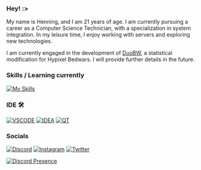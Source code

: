 ### Hey! :>
My name is Henning, and I am 21 years of age. I am currently pursuing a career as a Computer Science Technician, with a specialization in system integration. In my leisure time, I enjoy working with servers and exploring new technologies.

I am currently engaged in the development of [DuoBW](https://duobw.mutebefehl.de), a statistical modification for Hypixel Bedwars. I will provide further details in the future.

### Skills / Learning currently
[![My Skills](https://skillicons.dev/icons?i=cloudflare,workers,aws,azure,netlify,vercel,docker,java,cpp,python,html,css,php,mysql,mongodb,grafana&perline=10)](https://mutebefehl.de)

### IDE 🛠 
[![VSCODE](https://skillicons.dev/icons?i=vscode)](https://code.visualstudio.com/)
[![IDEA](https://skillicons.dev/icons?i=idea)](https://www.jetbrains.com/idea/)
[![QT](https://skillicons.dev/icons?i=qt)](https://www.qt.io/product)

### Socials
[![Discord](https://skillicons.dev/icons?i=discord)](https://discord.com/users/224270178836283392)
[![Instagram](https://skillicons.dev/icons?i=instagram)](https://www.instagram.com/mutebefehl/)	
[![Twitter](https://skillicons.dev/icons?i=twitter)](https://twitter.com/MuteBefehl)

[![Discord Presence](https://lanyard.cnrad.dev/api/224270178836283392)](https://discord.com/users/224270178836283392)

